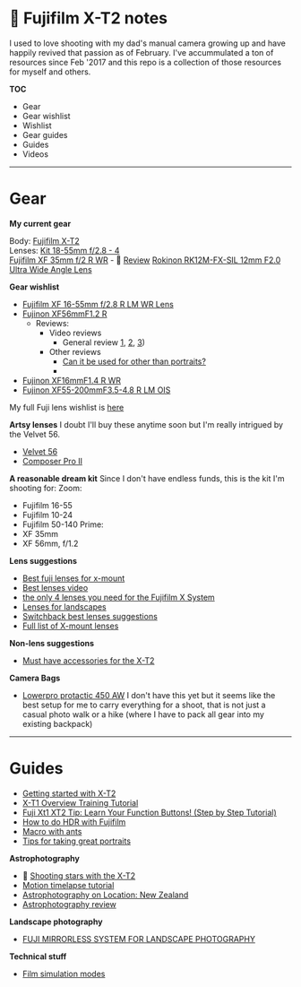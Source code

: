 # 📸 Fujifilm X-T2 notes

I used to love shooting with my dad's manual camera growing up and have happily revived that passion as of February. I've accummulated a ton of resources since Feb '2017 and this repo is a collection of those resources for myself and others.

**TOC**
- Gear
- Gear wishlist
- Wishlist
- Gear guides
- Guides
- Videos
---

# Gear 
**My current gear**

Body: [Fujifilm X-T2](https://www.bhphotovideo.com/c/product/1308957-REG/fujifilm_16519247_kit_x_t2_mirrorless_digital_camera.html/mode/edu)  
Lenses:
[Kit 18-55mm f/2.8 - 4](https://www.bhphotovideo.com/c/product/883530-STUD/Fujifilm_XF_18_55mm_f_2_8_4_OIS.html/mode/edu)  
[Fujifilm XF 35mm f/2 R WR](https://www.bhphotovideo.com/c/product/1191420-REG/fujifilm_xf_35mm_f_2_r.html) 
	- 🎥 [Review](https://www.youtube.com/watch?v=Gb93X8uC5oo) 
[Rokinon RK12M-FX-SIL 12mm F2.0 Ultra Wide Angle Lens](https://www.amazon.com/gp/product/B00K3T3GFY/ref=oh_aui_search_detailpage?ie=UTF8&psc=1) 

**Gear wishlist**

- [Fujifilm XF 16-55mm f/2.8 R LM WR Lens](https://www.bhphotovideo.com/c/product/1110879-REG/fujifilm_xf_16_55mm_f_2_8_r.html/mode/edu/mode/edu)
- [Fujinon XF56mmF1.2 R](https://www.amazon.com/dp/B00HK8Z9AG/ref=wl_it_dp_o_pC_nS_ttl?_encoding=UTF8&colid=3VM4106Z470GQ&coliid=IX3IL0S73SZY4) 
	- Reviews: 
		- Video reviews 
			- General review [1](https://www.youtube.com/watch?v=EMVFVt52fAQ), [2](https://www.youtube.com/watch?v=4aDiDEVXcmA), [3](https://www.youtube.com/watch?v=7EvsIRDguQQ))
		- Other reviews
			- [Can it be used for other than portraits?](https://www.dpreview.com/forums/thread/3936689)
			- 
- [Fujinon XF16mmF1.4 R WR](https://www.amazon.com/dp/B00W6VZLFA/ref=wl_it_dp_o_pC_nS_ttl?_encoding=UTF8&colid=3VM4106Z470GQ&coliid=I27LUXNT89FJ5X)
- [Fujinon XF55-200mmF3.5-4.8 R LM OIS](https://www.amazon.com/dp/B00CNZTPGA/ref=wl_it_dp_o_pC_S_ttl?_encoding=UTF8&colid=3VM4106Z470GQ&coliid=I2XUPS479W4CAC&psc=1)

My full Fuji lens wishlist is [here](https://www.amazon.com/gp/registry/wishlist/3VM4106Z470GQ/ref=cm_wl_list_o_6?)

**Artsy lenses**
I doubt I'll buy these anytime soon but I'm really intrigued by the Velvet 56.
- [Velvet 56](http://lensbaby.com/product/velvet-56/)
- [Composer Pro II](https://lensbaby.com/product/composer-pro-ii-with-sweet-50-optic/)

**A reasonable dream kit**
Since I don't have endless funds, this is the kit I'm shooting for:
Zoom:
- Fujifilm 16-55
- Fujifilm 10-24
- Fujifilm 50-140
Prime:
- XF 35mm
-  XF 56mm, f/1.2


**Lens suggestions**

- [Best fuji lenses for x-mount](http://shotkit.com/best-fuji-lenses/)  
- [Best lenses video](https://www.youtube.com/watch?v=im6pLd2hghA)
- [the only 4 lenses you need for the Fujifilm X System](https://www.youtube.com/watch?v=PIK2ATRHfrQ)
- [Lenses for landscapes](http://bestmirrorlessblogs.com/buying-guide/best-fuji-x-t2-lenses/)
- [Switchback best lenses suggestions](http://www.switchbacktravel.com/best-lenses-fujifilm-x-t2)
- [Full list of X-mount lenses](https://alikgriffin.com/a-complete-list-of-fujifilm-x-mount-lenses/)

**Non-lens suggestions**
- [Must have accessories for the X-T2](https://alikgriffin.com/must-have-accessories-for-the-fujifilm-x-t2/)

**Camera Bags**
- [Lowerpro protactic 450 AW](https://www.youtube.com/watch?v=miwQIbwrcmU)
I don't have this yet but it seems like the best setup for me to carry everything for a shoot, that is not just a casual photo walk or a hike (where I have to pack all gear into my existing backpack)

---

# Guides

- [Getting started with X-T2](https://www.youtube.com/watch?v=V3P7kkCULgE)
- [X-T1 Overview Training Tutorial](https://www.youtube.com/watch?v=Udq5ua8_l7k)
- [Fuji Xt1 XT2 Tip: Learn Your Function Buttons! (Step by Step Tutorial)](https://www.youtube.com/watch?v=An3GYfnqcao)
- [How to do HDR with Fujifilm](https://www.youtube.com/watch?v=Hfz0n7C7PGs)
- [Macro with ants](https://www.youtube.com/watch?v=NlemBM-rWuQ)
- [Tips for taking great portraits](http://uncrate.com/video/tips-for-taking-great-portraits/)

**Astrophotography**
- 🎥 [Shooting stars with the X-T2](https://www.youtube.com/watch?v=yvCfQtdypkk)
- [Motion timelapse tutorial](https://www.youtube.com/watch?v=ir7gBv7FRcs)
- [Astrophotography on Location: New Zealand](https://www.youtube.com/watch?v=nFdw6AM_sII)
- [Astrophotography review](http://www.lonelyspeck.com/fujifilm-x-t1-astrophotography-review/)

**Landscape photography**
- [FUJI MIRRORLESS SYSTEM FOR LANDSCAPE PHOTOGRAPHY](https://www.exploringexposure.com/blog/2014/10/21/fuji-landscape-photography)

**Technical stuff**
- [Film simulation modes](https://fujilove.com/fujifilms-film-simulation-modes-and-what-they-are-actually-doing-to-your-images/)
